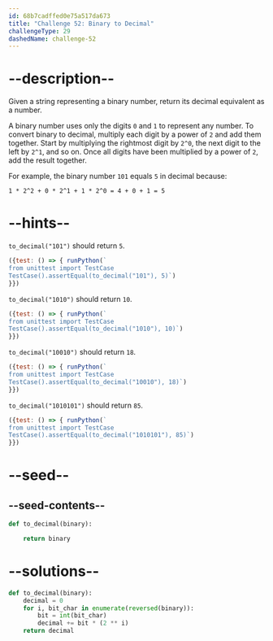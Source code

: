 ```yaml
---
id: 68b7cadffed0e75a517da673
title: "Challenge 52: Binary to Decimal"
challengeType: 29
dashedName: challenge-52
---
```


# --description--

Given a string representing a binary number, return its decimal equivalent as a number.

A binary number uses only the digits `0` and `1` to represent any number. To convert binary to decimal, multiply each digit by a power of `2` and add them together. Start by multiplying the rightmost digit by `2^0`, the next digit to the left by `2^1`, and so on. Once all digits have been multiplied by a power of `2`, add the result together.

For example, the binary number `101` equals `5` in decimal because:

```mathml
1 * 2^2 + 0 * 2^1 + 1 * 2^0 = 4 + 0 + 1 = 5
```

# --hints--

`to_decimal("101")` should return `5`.

```js
({test: () => { runPython(`
from unittest import TestCase
TestCase().assertEqual(to_decimal("101"), 5)`)
}})
```

`to_decimal("1010")` should return `10`.

```js
({test: () => { runPython(`
from unittest import TestCase
TestCase().assertEqual(to_decimal("1010"), 10)`)
}})
```

`to_decimal("10010")` should return `18`.

```js
({test: () => { runPython(`
from unittest import TestCase
TestCase().assertEqual(to_decimal("10010"), 18)`)
}})
```

`to_decimal("1010101")` should return `85`.

```js
({test: () => { runPython(`
from unittest import TestCase
TestCase().assertEqual(to_decimal("1010101"), 85)`)
}})
```

# --seed--

## --seed-contents--

```py
def to_decimal(binary):

    return binary
```

# --solutions--

```py
def to_decimal(binary):
    decimal = 0
    for i, bit_char in enumerate(reversed(binary)):
        bit = int(bit_char)
        decimal += bit * (2 ** i)
    return decimal
```

